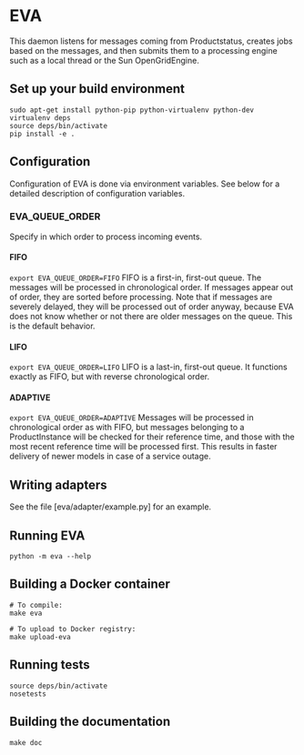 # EVA

This daemon listens for messages coming from Productstatus, creates jobs based on the messages, and then submits them to a processing engine such as a local thread or the Sun OpenGridEngine.

## Set up your build environment

```
sudo apt-get install python-pip python-virtualenv python-dev
virtualenv deps
source deps/bin/activate
pip install -e .
```

## Configuration

Configuration of EVA is done via environment variables. See below for a detailed description of configuration variables.

### EVA_QUEUE_ORDER

Specify in which order to process incoming events.

#### FIFO
```export EVA_QUEUE_ORDER=FIFO```
FIFO is a first-in, first-out queue. The messages will be processed in chronological order. If messages appear out of order, they are sorted before processing. Note that if messages are severely delayed, they will be processed out of order anyway, because EVA does not know whether or not there are older messages on the queue. This is the default behavior.

#### LIFO
```export EVA_QUEUE_ORDER=LIFO```
LIFO is a last-in, first-out queue. It functions exactly as FIFO, but with reverse chronological order.

#### ADAPTIVE
```export EVA_QUEUE_ORDER=ADAPTIVE```
Messages will be processed in chronological order as with FIFO, but messages belonging to a ProductInstance will be checked for their reference time, and those with the most recent reference time will be processed first. This results in faster delivery of newer models in case of a service outage.

## Writing adapters

See the file [eva/adapter/example.py] for an example.

## Running EVA

```
python -m eva --help
```

## Building a Docker container

```
# To compile:
make eva

# To upload to Docker registry:
make upload-eva
```

## Running tests

```
source deps/bin/activate
nosetests
```

## Building the documentation

```
make doc
```
